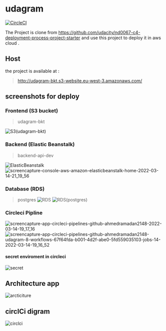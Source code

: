 # udagram
[![CircleCI](https://circleci.com/gh/circleci/circleci-docs.svg?style=svg)](https://circleci.com/gh/circleci/circleci-docs)

The Project is clone from https://github.com/udacity/nd0067-c4-deployment-process-project-starter and use this project to deploy it in aws cloud .
## Host 
the project is available at :

 > http://udagram-bkt.s3-website.eu-west-3.amazonaws.com/

## screenshots for deploy 
### Frontend (S3 bucket)
 > udagram-bkt
 
![S3(udagram-bkt)](https://user-images.githubusercontent.com/95978415/158244924-244acd54-3454-4c15-92d8-d726f9e3a5b2.PNG)

### Backend (Elastic Beanstalk)
 > backend-api-dev

![ElasticBeanstalk](https://user-images.githubusercontent.com/95978415/158245184-e15d4cd2-56c0-427d-8d97-3bee0a7b485c.PNG)
![screencapture-console-aws-amazon-elasticbeanstalk-home-2022-03-14-21_19_56](https://user-images.githubusercontent.com/95978415/158245386-c7fb9551-82b4-409e-a985-044bae957d6f.png)

### Database (RDS)
 > postgres
![RDS](https://user-images.githubusercontent.com/95978415/158245530-a4e784da-0d6f-4c64-bee7-8e151ba14e43.PNG)
![RDS(postgres)](https://user-images.githubusercontent.com/95978415/158245542-b705b852-70f9-4a68-9793-649779b23142.PNG)

### Circleci Pipline 

![screencapture-app-circleci-pipelines-github-ahmedramadan2148-2022-03-14-19_17_16](https://user-images.githubusercontent.com/95978415/158245652-17e93ee9-c00c-4e5d-8635-fe97bae86fc2.png)
![screencapture-app-circleci-pipelines-github-ahmedramadan2148-udagram-8-workflows-67f64fda-b001-4d2f-abe0-5fd559035103-jobs-14-2022-03-14-19_16_52](https://user-images.githubusercontent.com/95978415/158245662-158e5ea5-fe5f-4124-8aaa-c8c8b3f1f240.png)

#### secret enviroment in circleci 
![secret](https://user-images.githubusercontent.com/95978415/158246134-ad812784-9713-4bc0-87e9-6f394f1ac8a3.PNG)
## Architecture app 
![arcticiture](https://user-images.githubusercontent.com/95978415/158246389-ee81664a-c622-46db-8715-3e795948a6d8.PNG)
## circlCi digram

![circlci](https://user-images.githubusercontent.com/95978415/158443682-7f6e916f-0923-48a5-bfd3-f7e7e1a0bd3d.PNG)
